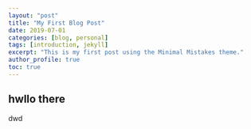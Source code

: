 ```yaml
---
layout: "post"
title: "My First Blog Post"
date: 2019-07-01
categories: [blog, personal]
tags: [introduction, jekyll]
excerpt: "This is my first post using the Minimal Mistakes theme."
author_profile: true
toc: true
---
```


## hwllo there
dwd